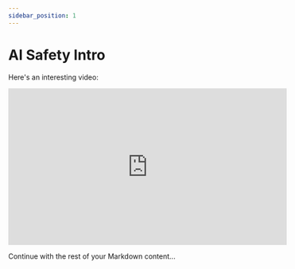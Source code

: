 ```yaml
---
sidebar_position: 1
---
```


# AI Safety Intro


Here's an interesting video:

<iframe width="560" height="315" src="https://www.youtube.com/embed/VjuQ4kL4mws" frameborder="0" allow="accelerometer; autoplay; clipboard-write; encrypted-media; gyroscope; picture-in-picture" allowfullscreen></iframe>

Continue with the rest of your Markdown content...

